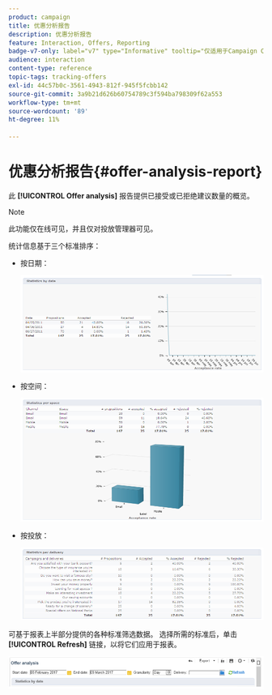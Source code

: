 ```yaml
---
product: campaign
title: 优惠分析报告
description: 优惠分析报告
feature: Interaction, Offers, Reporting
badge-v7-only: label="v7" type="Informative" tooltip="仅适用于Campaign Classicv7"
audience: interaction
content-type: reference
topic-tags: tracking-offers
exl-id: 44c57b0c-3561-4943-812f-945f5fcbb142
source-git-commit: 3a9b21d626b60754789c3f594ba798309f62a553
workflow-type: tm+mt
source-wordcount: '89'
ht-degree: 11%

---
```


# 优惠分析报告{#offer-analysis-report}



此 **[!UICONTROL Offer analysis]** 报告提供已接受或已拒绝建议数量的概览。

>[!NOTE]
>
>此功能仅在线可见，并且仅对投放管理器可见。

统计信息基于三个标准排序：

* 按日期：

  ![](assets/offer_report_perdate.png)

* 按空间：

  ![](assets/offer_report_perspaces.png)

* 按投放：

  ![](assets/offer_report_perdeliveries.png)

可基于报表上半部分提供的各种标准筛选数据。 选择所需的标准后，单击 **[!UICONTROL Refresh]** 链接，以将它们应用于报表。

![](assets/offer_report_criteria.png)
